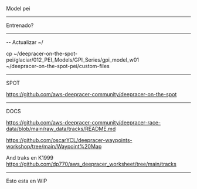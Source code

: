 Model pei

-----------------------
Entrenado?



-----------------------
-- Actualizar ~/ 

cp ~/deepracer-on-the-spot-pei/glaciar/012_PEI_Models/GPI_Series/gpi_model_w01  \
   ~/deepracer-on-the-spot-pei/custom-files

---------------------
SPOT

   https://github.com/aws-deepracer-community/deepracer-on-the-spot


---------------------
DOCS

   https://github.com/aws-deepracer-community/deepracer-race-data/blob/main/raw_data/tracks/README.md

   https://github.com/oscarYCL/deepracer-waypoints-workshop/tree/main/Waypoint%20Map


   And traks en K1999
   https://github.com/dp770/aws_deepracer_worksheet/tree/main/tracks


----------------
Esto esta en WIP